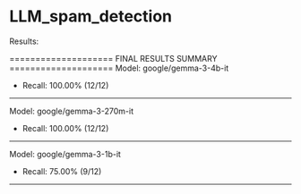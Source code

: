 # LLM_spam_detection

Results:

==================== FINAL RESULTS SUMMARY ====================
Model: google/gemma-3-4b-it
  - Recall: 100.00% (12/12)
------------------------------
Model: google/gemma-3-270m-it
  - Recall: 100.00% (12/12)
------------------------------
Model: google/gemma-3-1b-it
  - Recall: 75.00% (9/12)
------------------------------
